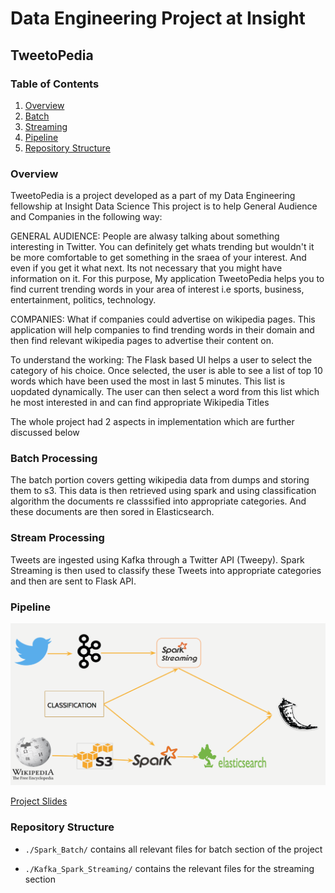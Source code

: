 # Data Engineering Project at Insight

## TweetoPedia
### Table of Contents

1. [Overview](README.md#overview)
2. [Batch](README.md#batch)
3. [Streaming](README.md#streaming)
4. [Pipeline](README.md#pipeline)
5. [Repository Structure](README.md#repository-structure)

### Overview

TweetoPedia is a project developed as a part of my Data Engineering fellowship at Insight Data Science
This project is to help General Audience and Companies in the following way:

GENERAL AUDIENCE:
People are alwasy talking about something interesting in Twitter. You can definitely get whats trending but wouldn't it be more comfortable to get something in the sraea of your interest. And even if you get it what next. Its not necessary that you might have information on it.
For this purpose, My application TweetoPedia helps you to find current trending words in your area of interest i.e sports, business, entertainment, politics, technology.

COMPANIES:
What if companies could advertise on wikipedia pages. This application will help companies to find trending words in their domain and then find relevant wikipedia pages to advertise their content on.

To understand the working:
The Flask based UI helps a user to select the category of his choice. Once selected, the user is able to see a list of top 10 words which have been used the most in last 5 minutes. This list is uopdated dynamically. 
The user can then select a word from this list which he most interested in and can find appropriate Wikipedia Titles

The whole project had 2 aspects in implementation which are further discussed below

### Batch Processing
The batch portion covers getting wikipedia data from dumps and storing them to s3. This data is then retrieved using spark and using classification algorithm the documents re classsified into appropriate categories.
And these documents are then sored in Elasticsearch.

### Stream Processing
Tweets are ingested using Kafka through a Twitter API (Tweepy). Spark Streaming is then used to classify these Tweets into appropriate categories and then are sent to Flask API.


### Pipeline

<img src="pipeline.png" width="800">

[Project Slides](https://docs.google.com/presentation/d/1_coyhE1g0bii5ksxXF5ZrVSsFeIRwepHLKS6eXqR1iE/pub?start=false&loop=false&delayms=3000)

### Repository Structure

- `./Spark_Batch/` contains all relevant files for batch section of the project

- `./Kafka_Spark_Streaming/` contains the relevant files for the streaming section






